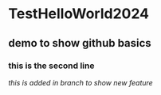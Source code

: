 # TestHelloWorld2024
## demo to show github basics
### this is the second line
*this is added in branch to show new feature*
